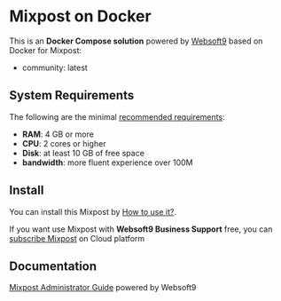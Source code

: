 # Mixpost on Docker  

This is an **Docker Compose solution** powered by [Websoft9](https://www.websoft9.com) based on Docker for Mixpost:


 - community:  latest


## System Requirements

The following are the minimal [recommended requirements](https://mixpost.app):

* **RAM**: 4 GB or more
* **CPU**: 2 cores or higher
* **Disk**: at least 10 GB of free space
* **bandwidth**: more fluent experience over 100M  

## Install

You can install this Mixpost by [How to use it?](https://github.com/Websoft9/docker-library#how-to-use-it).   

If you want use Mixpost with **Websoft9 Business Support** free, you can [subscribe Mixpost](https://www.websoft9.com/apps) on Cloud platform

## Documentation

[Mixpost Administrator Guide](https://support.websoft9.com/docs/mixpost) powered by Websoft9